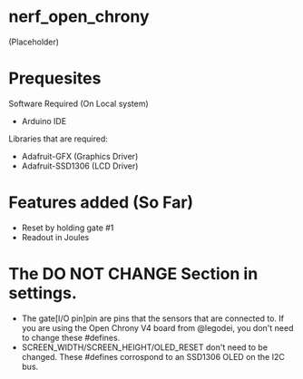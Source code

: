 # nerf_open_chrony

(Placeholder)

# Prequesites

Software Required (On Local system)

  - Arduino IDE

Libraries that are required:
  
  - Adafruit-GFX (Graphics Driver)
  - Adafruit-SSD1306 (LCD Driver)
  
# Features added (So Far)

  - Reset by holding gate #1
  - Readout in Joules

# The DO NOT CHANGE Section in settings.

  - The gate[I/O pin]pin are pins that the sensors that are connected to. If you are using the Open Chrony V4 board from @legodei, you don't need to change these #defines.
  - SCREEN_WIDTH/SCREEN_HEIGHT/OLED_RESET don't need to be changed. These #defines corrospond to an SSD1306 OLED on the I2C bus.